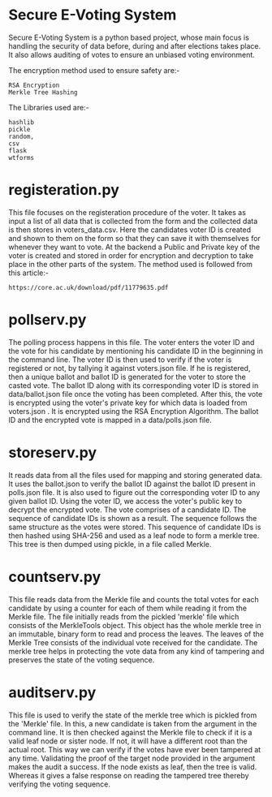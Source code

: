 # Secure E-Voting System

Secure E-Voting System is a python based project, whose main focus is handling the security of data before, during and after elections takes place. It also allows auditing of votes to ensure an unbiased voting environment.

The encryption method used to ensure safety are:-

    RSA Encryption 
    Merkle Tree Hashing
  
The Libraries used are:-

    hashlib
    pickle
    random,
    csv
    flask 
    wtforms

# registeration.py
This file focuses on the registeration procedure of the voter. It takes as input a list of all data that is collected from the form and the collected data is then stores in voters_data.csv. Here the candidates voter ID is created and shown to them on the form so that they can save it with themselves for whenever they want to vote. At the backend a Public and Private key of the voter is created and stored in order for encryption and decryption to take place in the other parts of the system. The method used is followed from this article:-

    https://core.ac.uk/download/pdf/11779635.pdf

# pollserv.py
The polling process happens in this file. The voter enters the voter ID and the vote for his candidate by mentioning his candidate ID in the beginning in the command line. The voter ID is then used to verify if the voter is registered or not, by tallying it against voters.json file. If he is registered, then a unique ballot and ballot ID is generated for the voter to store the casted vote. The ballot ID along with its corresponding voter ID is stored in data/ballot.json file once the voting has been completed. After this, the vote is encrypted using the voter's private key for which data is loaded from voters.json . It is encrypted using the RSA Encryption Algorithm. The ballot ID and the encrypted vote is mapped in a data/polls.json file.


# storeserv.py
It reads data from all the files used for mapping and storing generated data. It uses the ballot.json to verify the ballot ID against the ballot ID present in polls.json file. It is also used to figure out the corresponding voter ID to any given ballot ID. Using the voter ID, we access the voter's public key to decrypt the encrypted vote. The vote comprises of a candidate ID. The sequence of candidate IDs is shown as a result. The sequence follows the same structure as the votes were stored. This sequence of candidate IDs is then hashed using SHA-256 and used as a leaf node to form a merkle tree. This tree is then dumped using pickle, in a file called Merkle.


# countserv.py
This file reads data from the Merkle file and counts the total votes for each candidate by using a counter for each of them while reading it from the Merkle file. The file initially reads from the pickled 'merkle' file which consists of the MerkleTools object. This object has the whole merkle tree in an immutable, binary form to read and process the leaves. The leaves of the Merkle Tree consists of the individual vote received for the candidate. The merkle tree helps in protecting the vote data from any kind of tampering and preserves the state of the voting sequence.


# auditserv.py
This file is used to verify the state of the merkle tree which is pickled from the 'Merkle' file. In this, a new candidate is taken from the argument in the command line. It is then checked against the Merkle file to check if it is a valid leaf node or sister node. If not, it will have a different root than the actual root. This way we can verify if the votes have ever been tampered at any time. Validating the proof of the target node provided in the argument makes the audit a success. If the node exists as leaf, then the tree is valid. Whereas it gives a false response on reading the tampered tree thereby verifying the voting sequence.
